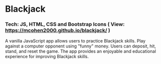 # Blackjack
### Tech: JS, HTML, CSS and Bootstrap Icons ( View: https://mcohen2000.github.io/blackjack/ )
A vanilla JavaScript app allows users to practice Blackjack skills. Play against a computer opponent using "funny" money. Users can deposit, hit, stand, and reset the game. The app provides an enjoyable and educational experience for improving Blackjack skills.

